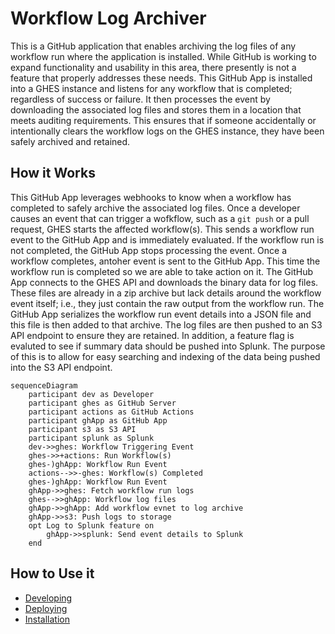 # Workflow Log Archiver
This is a GitHub application that enables archiving the log files of any workflow run where the application is installed.
While GitHub is working to expand functionality and usability in this area, there presently is not a feature that properly addresses these needs.
This GitHub App is installed into a GHES instance and listens for any workflow that is completed; regardless of success or failure.
It then processes the event by downloading the associated log files and stores them in a location that meets auditing requirements.
This ensures that if someone accidentally or intentionally clears the workflow logs on the GHES instance, they have been safely archived and retained.

## How it Works
This GitHub App leverages webhooks to know when a workflow has completed to safely archive the associated log files.
Once a developer causes an event that can trigger a wofkflow, such as a `git push` or a pull request, GHES starts the affected workflow(s).
This sends a workflow run event to the GitHub App and is immediately evaluated.
If the workflow run is not completed, the GitHub App stops processing the event.
Once a workflow completes, antoher event is sent to the GitHub App.
This time the workflow run is completed so we are able to take action on it.
The GitHub App connects to the GHES API and downloads the binary data for log files.
These files are already in a zip archive but lack details around the workflow event itself; i.e., they just contain the raw output from the workflow run.
The GitHub App serializes the workflow run event details into a JSON file and this file is then added to that archive.
The log files are then pushed to an S3 API endpoint to ensure they are retained.
In addition, a feature flag is evaluted to see if summary data should be pushed into Splunk.
The purpose of this is to allow for easy searching and indexing of the data being pushed into the S3 API endpoint.

```mermaid
sequenceDiagram
    participant dev as Developer
    participant ghes as GitHub Server
    participant actions as GitHub Actions
    participant ghApp as GitHub App
    participant s3 as S3 API
    participant splunk as Splunk
    dev->>ghes: Workflow Triggering Event
    ghes->>+actions: Run Workflow(s)
    ghes-)ghApp: Workflow Run Event
    actions-->>-ghes: Workflow(s) Completed
    ghes-)ghApp: Workflow Run Event
    ghApp->>ghes: Fetch workflow run logs
    ghes-->>ghApp: Workflow log files
    ghApp->>ghApp: Add workflow evnet to log archive
    ghApp->>s3: Push logs to storage
    opt Log to Splunk feature on
        ghApp->>splunk: Send event details to Splunk
    end
```

## How to Use it

* [Developing](/docs/developing.md)
* [Deploying](docs/deploying.md)
* [Installation](docs/installation.md)
